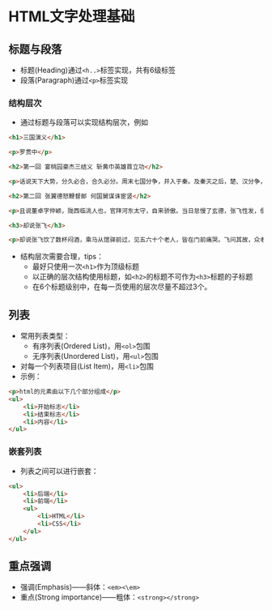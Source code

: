 # HTML文字处理基础

## 标题与段落

- 标题(Heading)通过`<h..>`标签实现，共有6级标签
- 段落(Paragraph)通过`<p>`标签实现

### 结构层次

- 通过标题与段落可以实现结构层次，例如

```html
<h1>三国演义</h1>

<p>罗贯中</p>

<h2>第一回 宴桃园豪杰三结义 斩黄巾英雄首立功</h2>

<p>话说天下大势，分久必合，合久必分。周末七国分争，并入于秦。及秦灭之后，楚、汉分争，又并入于汉……</p>

<h2>第二回 张翼德怒鞭督邮 何国舅谋诛宦竖</h2>

<p>且说董卓字仲颖，陇西临洮人也，官拜河东太守，自来骄傲。当日怠慢了玄德，张飞性发，便欲杀之……</p>

<h3>却说张飞</h3>

<p>却说张飞饮了数杯闷酒，乘马从馆驿前过，见五六十个老人，皆在门前痛哭。飞问其故，众老人答曰：“督邮逼勒县吏，欲害刘公；我等皆来苦告，不得放入，反遭把门人赶打！”……</p>
```

- 结构层次需要合理，tips：
  - 最好只使用一次`<h1>`作为顶级标题
  - 以正确的层次结构使用标题，如`<h2>`的标题不可作为`<h3>`标题的子标题
  - 在6个标题级别中，在每一页使用的层次尽量不超过3个。

## 列表

- 常用列表类型：
  - 有序列表(Ordered List)，用`<ol>`包围
  - 无序列表(Unordered List)，用`<ul>`包围
- 对每一个列表项目(List Item)，用`<li>`包围
- 示例：

```html
<p>html的元素由以下几个部分组成</p>
<ul>
    <li>开始标志</li>
    <li>结束标志</li>
    <li>内容</li>
</ul>
```

### 嵌套列表

- 列表之间可以进行嵌套：

```html
<ul>
    <li>后端</li>
    <li>前端</li>
    <ul>
        <li>HTML</li>
        <li>CSS</li>
    </ul>
</ul>
```

## 重点强调

- 强调(Emphasis)——斜体：`<em><\em>`
- 重点(Strong importance)——粗体：`<strong></strong>`
